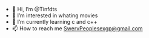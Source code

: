 - 👋 Hi, I’m @Tinfdts
- 👀 I’m interested in whating movies
- 🌱 I’m currently learning c and c++
- 📫 How to reach me SwervPeoplesexgp@gmail.com

<!---
Tinfdts/Tinfdts is a ✨ special ✨ repository because its `README.md` (this file) appears on your GitHub profile.
You can click the Preview link to take a look at your changes.
--->
